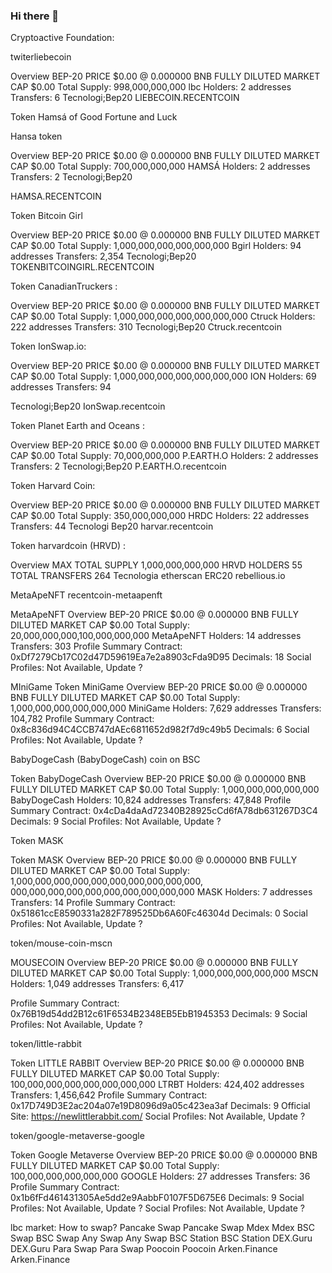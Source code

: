 ### Hi there 👋

<!--
**cryptoactivefoundation/cryptoactivefoundation** is a ✨ _special_ ✨ repository because its `README.md` (this file) appears on your GitHub profile.

Here are some ideas to get you started:

- 🔭 I’m currently working on ...
- 🌱 I’m currently learning ...
- 👯 I’m looking to collaborate on ...
- 🤔 I’m looking for help with ...
- 💬 Ask me about ...
- 📫 How to reach me: ...
- 😄 Pronouns: ...
- ⚡ Fun fact: ...
-->
 Cryptoactive Foundation:



 


twiterliebecoin

                                 



Overview BEP-20
PRICE
$0.00 @ 0.000000 BNB
FULLY DILUTED MARKET CAP 
$0.00
Total Supply:
998,000,000,000 lbc 
Holders:
2 addresses
Transfers:
6
Tecnologi;Bep20
LIEBECOIN.RECENTCOIN


Token Hams&#225; of Good Fortune and Luck 

Hansa token 

Overview BEP-20
PRICE
$0.00 @ 0.000000 BNB
FULLY DILUTED MARKET CAP 
$0.00
Total Supply:
700,000,000,000 HAMS&#193; 
Holders:
2 addresses
Transfers:
2
Tecnologi;Bep20


HAMSA.RECENTCOIN



Token Bitcoin Girl 

Overview BEP-20
PRICE
$0.00 @ 0.000000 BNB
FULLY DILUTED MARKET CAP 
$0.00
Total Supply:
1,000,000,000,000,000,000 Bgirl 
Holders:
94 addresses
Transfers:
2,354
Tecnologi;Bep20
TOKENBITCOINGIRL.RECENTCOIN


Token CanadianTruckers :



Overview BEP-20
PRICE
$0.00 @ 0.000000 BNB
FULLY DILUTED MARKET CAP 
$0.00
Total Supply:
1,000,000,000,000,000,000,000 Ctruck 
Holders:
222 addresses
Transfers:
310
Tecnologi;Bep20
Ctruck.recentcoin


Token IonSwap.io:


Overview BEP-20
PRICE
$0.00 @ 0.000000 BNB
FULLY DILUTED MARKET CAP 
$0.00
Total Supply:
1,000,000,000,000,000,000,000 ION 
Holders:
69 addresses
Transfers:
94

Tecnologi;Bep20
IonSwap.recentcoin

Token Planet Earth and Oceans :



Overview BEP-20
PRICE
$0.00 @ 0.000000 BNB
FULLY DILUTED MARKET CAP 
$0.00
Total Supply:
70,000,000,000 P.EARTH.O 
Holders:
2 addresses
Transfers:
2
 Tecnologi;Bep20
P.EARTH.O.recentcoin 

Token Harvard Coin:




Overview BEP-20
PRICE
$0.00 @ 0.000000 BNB
FULLY DILUTED MARKET CAP 
$0.00
Total Supply:
350,000,000,000 HRDC 
Holders:
22 addresses
Transfers:
44
Tecnologi Bep20
harvar.recentcoin




Token
harvardcoin (HRVD) :

Overview
MAX TOTAL SUPPLY
1,000,000,000,000
HRVD
HOLDERS
55
TOTAL TRANSFERS
264
Tecnologia etherscan ERC20
rebellious.io


MetaApeNFT  recentcoin-metaapenft                                  
  
MetaApeNFT
Overview BEP-20
PRICE
$0.00 @ 0.000000 BNB
FULLY DILUTED MARKET CAP 
$0.00
Total Supply:
20,000,000,000,100,000,000,000 MetaApeNFT 
Holders:
14 addresses
Transfers:
303
Profile Summary
Contract:
0xDf7279Cb17C02d47D59619Ea7e2a8903cFda9D95
Decimals:
18
Social Profiles:
Not Available, Update ?






MIniGame
Token MiniGame
Overview BEP-20
PRICE
$0.00 @ 0.000000 BNB
FULLY DILUTED MARKET CAP 
$0.00
Total Supply:
1,000,000,000,000,000,000 MiniGame 
Holders:
7,629 addresses
Transfers:
104,782
Profile Summary
Contract:
0x8c836d94C4CCB747dAEc6811652d982f7d9c49b5
Decimals:
6
Social Profiles:
Not Available, Update ?








BabyDogeCash (BabyDogeCash) coin on BSC



Token BabyDogeCash
Overview BEP-20
PRICE
$0.00 @ 0.000000 BNB
FULLY DILUTED MARKET CAP 
$0.00
Total Supply:
1,000,000,000,000,000 BabyDogeCash 
Holders:
10,824 addresses
Transfers:
47,848
Profile Summary
Contract:
0x4cDa4daAd72340B28925cCd6fA78db631267D3C4
Decimals:
9
Social Profiles:
Not Available, Update ?


Token MASK

Token MASK
Overview BEP-20
PRICE
$0.00 @ 0.000000 BNB
FULLY DILUTED MARKET CAP 
$0.00
Total Supply:
1,000,000,000,000,000,000,000,000,000,000,
000,000,000,000,000,000,000,000,000,000 MASK 
Holders:
7 addresses
Transfers:
14
Profile Summary
Contract:
0x51861ccE8590331a282F789525Db6A60Fc46304d
Decimals:
0
Social Profiles:
Not Available, Update ?




token/mouse-coin-mscn



MOUSECOIN
Overview BEP-20
PRICE
$0.00 @ 0.000000 BNB
FULLY DILUTED MARKET CAP 
$0.00
Total Supply:
1,000,000,000,000,000 MSCN 
Holders:
1,049 addresses
Transfers:
6,417

Profile Summary
Contract:
0x76B19d54dd2B12c61F6534B2348EB5EbB1945353
Decimals:
9
Social Profiles:
Not Available, Update ?



token/little-rabbit

Token LITTLE RABBIT
Overview BEP-20
PRICE
$0.00 @ 0.000000 BNB
FULLY DILUTED MARKET CAP 
$0.00
Total Supply:
100,000,000,000,000,000,000,000 LTRBT 
Holders:
424,402 addresses
Transfers:
1,456,642
Profile Summary
Contract:
0x17D749D3E2ac204a07e19D8096d9a05c423ea3af
Decimals:
9
Official Site:
https://newlittlerabbit.com/ 
Social Profiles:
Not Available, Update ?















token/google-metaverse-google



Token Google Metaverse
Overview BEP-20
PRICE
$0.00 @ 0.000000 BNB
FULLY DILUTED MARKET CAP 
$0.00
Total Supply:
100,000,000,000,000,000 GOOGLE 
Holders:
27 addresses
Transfers:
36
Profile Summary
Contract:
0x1b6fFd461431305Ae5dd2e9AabbF0107F5D675E6
Decimals:
9
Social Profiles:
Not Available, Update ?
Social Profiles: Not Available, Update ?








lbc market:
How to swap?
Pancake Swap Pancake Swap Mdex Mdex BSC Swap BSC Swap Any Swap Any Swap BSC Station BSC Station DEX.Guru DEX.Guru Para Swap Para Swap Poocoin Poocoin Arken.Finance Arken.Finance






